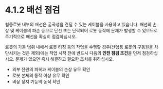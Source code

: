 # 4.1.2 배선 점검

협동로봇 내부의 배선은 굴곡성을 견딜 수 있는 케이블을 사용하고 있습니다. 배선의 손상 및 케이블의 파손 등으로 단선 또는 단락되어 로봇 동작에 문제가 발생할 수 있으므로 주기적으로 배선을 확실히 점검하십시오.

로봇의 가동 범위 내에서 로봇 티칭 등의 작업을 수행할 경우(산업용 로봇의 구동원을 차단시키는 것은 제외)에는 작업 시작 전에 반드시 다음의 **안전 점검 조건**을 먼저 점검하십시오. 문제가 있으면 즉시 해결하고 필요한 조치를 취하십시오.

* 외부 전원의 피복과 케이블의 손상 유무 확인
* 로봇 본체의 동작 이상 유무 확인
* 비상 정지 기능의 동작 확인
